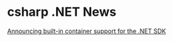 # csharp .NET News

[Announcing built-in container support for the .NET SDK](https://devblogs.microsoft.com/dotnet/announcing-builtin-container-support-for-the-dotnet-sdk/)  